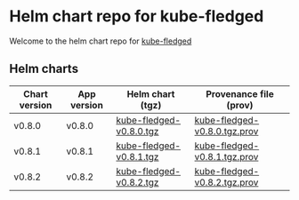 # Helm chart repo for kube-fledged

Welcome to the helm chart repo for [kube-fledged](https://github.com/senthilrch/kube-fledged)

## Helm charts

| Chart version | App version   | Helm chart (tgz) | Provenance file (prov) |
| ------------- | ------------- | ---------------- | ---------------------- |
| v0.8.0        | v0.8.0        | [kube-fledged-v0.8.0.tgz](https://github.com/senthilrch/kubefledged-charts/raw/gh-pages/kube-fledged-v0.8.0.tgz) | [kube-fledged-v0.8.0.tgz.prov](https://raw.githubusercontent.com/senthilrch/kubefledged-charts/gh-pages/kube-fledged-v0.8.0.tgz.prov) |
| v0.8.1        | v0.8.1        | [kube-fledged-v0.8.1.tgz](https://github.com/senthilrch/kubefledged-charts/raw/gh-pages/kube-fledged-v0.8.1.tgz) | [kube-fledged-v0.8.1.tgz.prov](https://raw.githubusercontent.com/senthilrch/kubefledged-charts/gh-pages/kube-fledged-v0.8.1.tgz.prov) |
| v0.8.2        | v0.8.2        | [kube-fledged-v0.8.2.tgz](https://github.com/senthilrch/kubefledged-charts/raw/gh-pages/kube-fledged-v0.8.2.tgz) | [kube-fledged-v0.8.2.tgz.prov](https://raw.githubusercontent.com/senthilrch/kubefledged-charts/gh-pages/kube-fledged-v0.8.2.tgz.prov) |